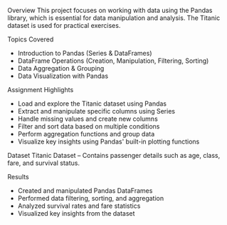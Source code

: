 Overview
This project focuses on working with data using the Pandas library, which is essential for data manipulation and analysis. The Titanic dataset is used for practical exercises.

Topics Covered

- Introduction to Pandas (Series & DataFrames)
- DataFrame Operations (Creation, Manipulation, Filtering, Sorting)
- Data Aggregation & Grouping
- Data Visualization with Pandas

Assignment Highlights

- Load and explore the Titanic dataset using Pandas
- Extract and manipulate specific columns using Series
- Handle missing values and create new columns
- Filter and sort data based on multiple conditions
- Perform aggregation functions and group data
- Visualize key insights using Pandas' built-in plotting functions

Dataset
Titanic Dataset – Contains passenger details such as age, class, fare, and survival status.


Results

- Created and manipulated Pandas DataFrames
- Performed data filtering, sorting, and aggregation
- Analyzed survival rates and fare statistics
- Visualized key insights from the dataset
